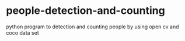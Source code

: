 # people-detection-and-counting
python program to detection and counting people by using open cv and coco data set
